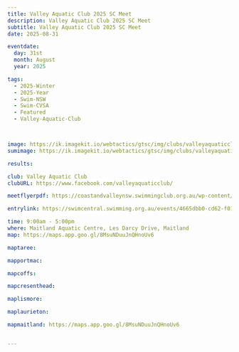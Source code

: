 ```yaml
---
title: Valley Aquatic Club 2025 SC Meet 
description: Valley Aquatic Club 2025 SC Meet 
subtitle: Valley Aquatic Club 2025 SC Meet 
date: 2025-08-31

eventdate:
  day: 31st
  month: August
  year: 2025

tags:
  - 2025-Winter
  - 2025-Year
  - Swim-NSW
  - Swim-CVSA
  - Featured
  - Valley-Aquatic-Club



image: https://ik.imagekit.io/webtactics/gtsc/img/clubs/valleyaquaticclub-600x400.jpg
sumimage: https://ik.imagekit.io/webtactics/gtsc/img/clubs/valleyaquaticclub-400x600.jpg

results: 

club: Valley Aquatic Club
clubURL: https://www.facebook.com/valleyaquaticclub/

meetflyerpdf: https://coastandvalleynsw.swimmingclub.org.au/wp-content/uploads/2025/07/SC-2025-Open-Meet-Valley-Aquatic-Club.pdf

entrylink: https://swimcentral.swimming.org.au/events/4665dbb0-cd62-f011-bec1-00224811a58b/nominations

time: 9:00am - 5:00pm
where: Maitland Aquatic Centre, Les Darcy Drive, Maitland
map: https://maps.app.goo.gl/8MsuNDuuJnQHnoUv6

maptaree: 

mapportmac:

mapcoffs:

mapcresenthead:

maplismore: 

maplaurieton: 

mapmaitland: https://maps.app.goo.gl/8MsuNDuuJnQHnoUv6


---
```



